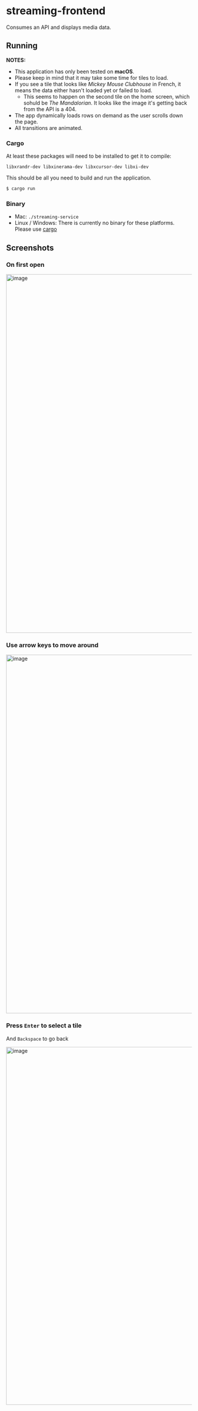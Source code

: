 # streaming-frontend

Consumes an API and displays media data.

## Running

**NOTES:**

- This application has only been tested on **macOS**.
- Please keep in mind that it may take some time for tiles to load.
- If you see a tile that looks like _Mickey Mouse Clubhouse_ in French, it means the data either hasn't loaded yet or failed to load.
  - This seems to happen on the second tile on the home screen, which sohuld be _The Mandalorian_. It looks like the image it's getting back from the API is a 404.
- The app dynamically loads rows on demand as the user scrolls down the page.
- All transitions are animated.

### Cargo

At least these packages will need to be installed to get it to compile:

```
libxrandr-dev libxinerama-dev libxcursor-dev libxi-dev
```

This should be all you need to build and run the application.

```bash
$ cargo run
```

### Binary

- Mac: `./streaming-service`
- Linux / Windows: There is currently no binary for these platforms. Please use [cargo](#Cargo)

## Screenshots

### On first open

<img width="972" alt="image" src="https://user-images.githubusercontent.com/12021069/138652110-dc5e0bdb-69f9-4357-aabe-92343e4bee25.png">

### Use arrow keys to move around

<img width="972" alt="image" src="https://user-images.githubusercontent.com/12021069/138652345-2027a560-2849-4683-993d-79b04cb5fe58.png">

### Press `Enter` to select a tile

And `Backspace` to go back

<img width="970" alt="image" src="https://user-images.githubusercontent.com/12021069/138652634-30451f6d-f90c-4e87-8563-c698cda483e9.png">
